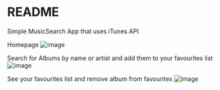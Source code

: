 # README

Simple MusicSearch App that uses iTunes API

Homepage
![image](https://github.com/oneminuteone/musicsearch/assets/6436707/8a68f811-1bb1-44aa-adc2-eb3d07923120)

Search for Albums by name or artist and add them to your favourites list
![image](https://github.com/oneminuteone/musicsearch/assets/6436707/21d18e07-06f0-4f70-8b74-291378446978)

See your favourites list and remove album from favourites
![image](https://github.com/oneminuteone/musicsearch/assets/6436707/980bfaec-8216-4f83-a0e4-cd4fee4a5a47)
